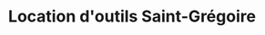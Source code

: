 ---
title: "Location d'outils Saint-Grégoire"
url: /becancour/location-doutils-saint-gregoire/
shop: tools
---